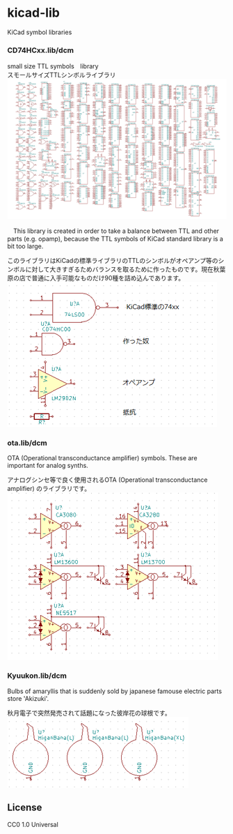 # kicad-lib

KiCad symbol libraries

### CD74HCxx.lib/dcm
small size TTL symbols　library  
スモールサイズTTLシンボルライブラリ  
![CD74HCxx.png](CD74HCxx.png)

　This library is created in order to take a balance between TTL and other parts (e.g. opamp), because the TTL symbols of KiCad standard library is a bit too large.

 このライブラリはKiCadの標準ライブラリのTTLのシンボルがオペアンプ等のシンボルに対して大きすぎるためバランスを取るために作ったものです。現在秋葉原の店で普通に入手可能なものだけ90種を詰め込んであります。
![20160113gate.png](20160113gate.png)

### ota.lib/dcm
OTA (Operational transconductance amplifier) symbols. These are important for analog synths.

アナログシンセ等で良く使用されるOTA (Operational transconductance amplifier) のライブラリです。
![ota.png](ota.png)

### Kyuukon.lib/dcm
Bulbs of amaryllis that is suddenly sold by japanese famouse electric parts store 'Akizuki'.

秋月電子で突然発売されて話題になった彼岸花の球根です。
![kyuukon.png](kyuukon.png)

## License
  CC0 1.0 Universal

